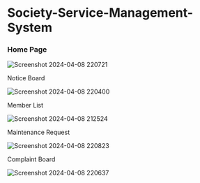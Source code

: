 # Society-Service-Management-System
<h3>Home Page</h3>

![Screenshot 2024-04-08 220721](https://github.com/R0GDEV/Society-Service-Management-System/assets/153528804/7ceba434-51dc-4ecf-8c3a-a8b8483e7025)

Notice Board

![Screenshot 2024-04-08 220400](https://github.com/R0GDEV/Society-Service-Management-System/assets/153528804/6fade196-43bc-4883-b66d-0c74ff035f5e)

Member List

![Screenshot 2024-04-08 212524](https://github.com/R0GDEV/Society-Service-Management-System/assets/153528804/6a9caccf-d308-46e9-adf3-7aa3183c2b2f)

Maintenance Request

![Screenshot 2024-04-08 220823](https://github.com/R0GDEV/Society-Service-Management-System/assets/153528804/2bfe8881-5e7c-4e69-a1bd-62258434c36e)

Complaint Board

![Screenshot 2024-04-08 220637](https://github.com/R0GDEV/Society-Service-Management-System/assets/153528804/d324b3e2-9038-4966-9c8b-a099775ddfde)
